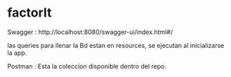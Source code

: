 # factorIt

Swagger : http://localhost:8080/swagger-ui/index.html#/

las queries para llenar la Bd estan en resources, se ejecutan al inicializarse la app.

Postman : Esta la coleccion disponible dentro del repo.
